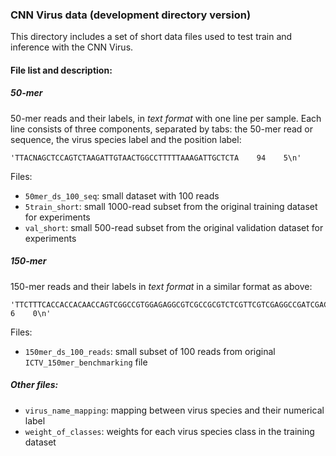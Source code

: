 ### CNN Virus data (development directory version)

This directory includes a set of short data files used to test train and inference with the CNN Virus. 

#### File list and description:
##### 50-mer 
50-mer reads and their labels, in *text format* with one line per sample. Each line consists of three components, separated by tabs: the 50-mer read or sequence, the virus species label and the position label:
```text
'TTACNAGCTCCAGTCTAAGATTGTAACTGGCCTTTTTAAAGATTGCTCTA    94    5\n'
``` 
Files:

- `50mer_ds_100_seq`: small dataset with 100 reads
- `5train_short`: small 1000-read subset from the original training dataset for experiments
- `val_short`: small 500-read subset from the original validation dataset for experiments

##### 150-mer
150-mer reads and their labels in *text format* in a similar format as above:
```text
'TTCTTTCACCACCACAACCAGTCGGCCGTGGAGAGGCGTCGCCGCGTCTCGTTCGTCGAGGCCGATCGACTGCCGCATGAGAGCGGGTGGTATTCTTCCGAAGACGACGGAGACCGGGACGGTGATGAGGAAACTGGAGAGAGCCACAAC    6    0\n'
```
Files:

- `150mer_ds_100_reads`: small subset of 100 reads from original `ICTV_150mer_benchmarking` file

##### Other files:

- `virus_name_mapping`: mapping between virus species and their numerical label
- `weight_of_classes`:  weights for each virus species class in the training dataset

